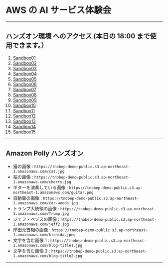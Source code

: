 # AWS の AI サービス体験会

---
## ハンズオン環境 へのアクセス (本日の 18:00 まで使用できます。）

1. [Sandbox01]()
1. [Sandbox02]()
1. [Sandbox03]()
1. [Sandbox04]()
1. [Sandbox05]()
1. [Sandbox06]()
1. [Sandbox07]()
1. [Sandbox08]()
1. [Sandbox09]()
1. [Sandbox10]()
1. [Sandbox11]()
1. [Sandbox12]()
1. [Sandbox13]()
1. [Sandbox14]()
1. [Sandbox15]()

---

## Amazon Polly ハンズオン

* 猫の画像 : `https://tnobep-demo-public.s3.ap-northeast-1.amazonaws.com/cat.jpg`
* 桜の画像 : `https://tnobep-demo-public.s3.ap-northeast-1.amazonaws.com/cherry.jpg`
* ギターを演奏している画像 : `https://tnobep-demo-public.s3.ap-northeast-1.amazonaws.com/guitar.png`
* 自動車の画像 : `https://tnobep-demo-public.s3.ap-northeast-1.amazonaws.com/car-woods.jpg`
* トランプ大統領の画像 : `https://tnobep-demo-public.s3.ap-northeast-1.amazonaws.com/Trump.jpg`
* ジェフ・ベゾスの画像 : `https://tnobep-demo-public.s3.ap-northeast-1.amazonaws.com/jeff2.jpg`  
* 岸田元首相の画像 : `https://tnobep-demo-public.s3.ap-northeast-1.amazonaws.com/kishida.jpeg`  
* 文字を含む画像 1 : `https://tnobep-demo-public.s3.ap-northeast-1.amazonaws.com/blog-title1.jpg`  
* 文字を含む画像 2 : `https://tnobep-demo-public.s3.ap-northeast-1.amazonaws.com/blog-title2.jpg`  

---
